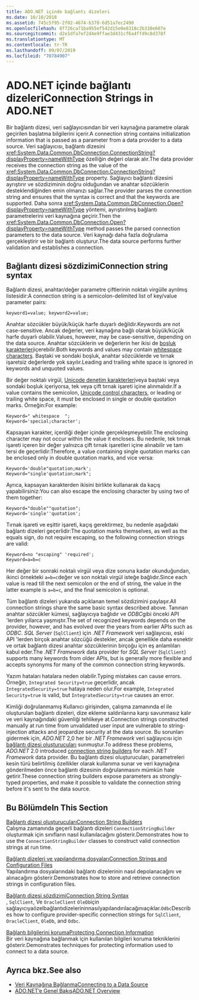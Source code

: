 ```yaml
---
title: ADO.NET içinde bağlantı dizeleri
ms.date: 10/10/2018
ms.assetid: 745c5f95-2f02-4674-b378-6d51a7ec2490
ms.openlocfilehash: 8f726ca71ba955ef542d15e0e8318c2b310e607e
ms.sourcegitcommit: d2e1dfa7ef2d4e9ffae3d431cf6a4ffd9c8d378f
ms.translationtype: MT
ms.contentlocale: tr-TR
ms.lasthandoff: 09/07/2019
ms.locfileid: "70784907"
---
```

# <a name="connection-strings-in-adonet"></a><span data-ttu-id="dfa52-102">ADO.NET içinde bağlantı dizeleri</span><span class="sxs-lookup"><span data-stu-id="dfa52-102">Connection Strings in ADO.NET</span></span>

<span data-ttu-id="dfa52-103">Bir bağlantı dizesi, veri sağlayıcısından bir veri kaynağına parametre olarak geçirilen başlatma bilgilerini içerir.</span><span class="sxs-lookup"><span data-stu-id="dfa52-103">A connection string contains initialization information that is passed as a parameter from a data provider to a data source.</span></span> <span data-ttu-id="dfa52-104">Veri sağlayıcısı, bağlantı dizesini <xref:System.Data.Common.DbConnection.ConnectionString?displayProperty=nameWithType> özelliğin değeri olarak alır.</span><span class="sxs-lookup"><span data-stu-id="dfa52-104">The data provider receives the connection string as the value of the <xref:System.Data.Common.DbConnection.ConnectionString?displayProperty=nameWithType> property.</span></span> <span data-ttu-id="dfa52-105">Sağlayıcı bağlantı dizesini ayrıştırır ve sözdiziminin doğru olduğundan ve anahtar sözcüklerin desteklendiğinden emin olmanızı sağlar.</span><span class="sxs-lookup"><span data-stu-id="dfa52-105">The provider parses the connection string and ensures that the syntax is correct and that the keywords are supported.</span></span> <span data-ttu-id="dfa52-106">Daha sonra <xref:System.Data.Common.DbConnection.Open?displayProperty=nameWithType> yöntemi, ayrıştırılmış bağlantı parametrelerini veri kaynağına geçirir.</span><span class="sxs-lookup"><span data-stu-id="dfa52-106">Then the <xref:System.Data.Common.DbConnection.Open?displayProperty=nameWithType> method passes the parsed connection parameters to the data source.</span></span> <span data-ttu-id="dfa52-107">Veri kaynağı daha fazla doğrulama gerçekleştirir ve bir bağlantı oluşturur.</span><span class="sxs-lookup"><span data-stu-id="dfa52-107">The data source performs further validation and establishes a connection.</span></span>

## <a name="connection-string-syntax"></a><span data-ttu-id="dfa52-108">Bağlantı dizesi sözdizimi</span><span class="sxs-lookup"><span data-stu-id="dfa52-108">Connection string syntax</span></span>

<span data-ttu-id="dfa52-109">Bağlantı dizesi, anahtar/değer parametre çiftlerinin noktalı virgülle ayrılmış listesidir:</span><span class="sxs-lookup"><span data-stu-id="dfa52-109">A connection string is a semicolon-delimited list of key/value parameter pairs:</span></span>

```
keyword1=value; keyword2=value;
```

<span data-ttu-id="dfa52-110">Anahtar sözcükler büyük/küçük harfe duyarlı değildir.</span><span class="sxs-lookup"><span data-stu-id="dfa52-110">Keywords are not case-sensitive.</span></span> <span data-ttu-id="dfa52-111">Ancak değerler, veri kaynağına bağlı olarak büyük/küçük harfe duyarlı olabilir.</span><span class="sxs-lookup"><span data-stu-id="dfa52-111">Values, however, may be case-sensitive, depending on the data source.</span></span> <span data-ttu-id="dfa52-112">Anahtar sözcüklerin ve değerlerin her ikisi de [boşluk karakterleri](https://en.wikipedia.org/wiki/Whitespace_character#Unicode)içerebilir.</span><span class="sxs-lookup"><span data-stu-id="dfa52-112">Both keywords and values may contain [whitespace characters](https://en.wikipedia.org/wiki/Whitespace_character#Unicode).</span></span> <span data-ttu-id="dfa52-113">Baştaki ve sondaki boşluk, anahtar sözcüklerde ve tırnak işaretsiz değerlerde yok sayılır.</span><span class="sxs-lookup"><span data-stu-id="dfa52-113">Leading and trailing white space is ignored in keywords and unquoted values.</span></span>

<span data-ttu-id="dfa52-114">Bir değer noktalı virgül, [Unicode denetim karakterleri](https://en.wikipedia.org/wiki/Unicode_control_characters)veya baştaki veya sondaki boşluk içeriyorsa, tek veya çift tırnak işareti içine alınmalıdır.</span><span class="sxs-lookup"><span data-stu-id="dfa52-114">If a value contains the semicolon, [Unicode control characters](https://en.wikipedia.org/wiki/Unicode_control_characters), or leading or trailing white space, it must be enclosed in single or double quotation marks.</span></span> <span data-ttu-id="dfa52-115">Örneğin:</span><span class="sxs-lookup"><span data-stu-id="dfa52-115">For example:</span></span>

```
Keyword=" whitespace  ";
Keyword='special;character';
```

<span data-ttu-id="dfa52-116">Kapsayan karakter, içerdiği değer içinde gerçekleşmeyebilir.</span><span class="sxs-lookup"><span data-stu-id="dfa52-116">The enclosing character may not occur within the value it encloses.</span></span> <span data-ttu-id="dfa52-117">Bu nedenle, tek tırnak işareti içeren bir değer yalnızca çift tırnak işaretleri içine alınabilir ve tam tersi de geçerlidir:</span><span class="sxs-lookup"><span data-stu-id="dfa52-117">Therefore, a value containing single quotation marks can be enclosed only in double quotation marks, and vice versa:</span></span>

```
Keyword='double"quotation;mark';
Keyword="single'quotation;mark";
```

<span data-ttu-id="dfa52-118">Ayrıca, kapsayan karakterden ikisini birlikte kullanarak da kaçış yapabilirsiniz:</span><span class="sxs-lookup"><span data-stu-id="dfa52-118">You can also escape the enclosing character by using two of them together:</span></span>

```
Keyword="double""quotation";
Keyword='single''quotation';
```

<span data-ttu-id="dfa52-119">Tırnak işareti ve eşittir işareti, kaçış gerektirmez, bu nedenle aşağıdaki bağlantı dizeleri geçerlidir:</span><span class="sxs-lookup"><span data-stu-id="dfa52-119">The quotation marks themselves, as well as the equals sign, do not require escaping, so the following connection strings are valid:</span></span>

```
Keyword=no "escaping" 'required';
Keyword=a=b=c
```

<span data-ttu-id="dfa52-120">Her değer bir sonraki noktalı virgül veya dize sonuna kadar okunduğundan, ikinci örnekteki `a=b=c`değer ve son noktalı virgül isteğe bağlıdır.</span><span class="sxs-lookup"><span data-stu-id="dfa52-120">Since each value is read till the next semicolon or the end of string, the value in the latter example is `a=b=c`, and the final semicolon is optional.</span></span>

<span data-ttu-id="dfa52-121">Tüm bağlantı dizeleri yukarıda açıklanan temel sözdizimini paylaşır.</span><span class="sxs-lookup"><span data-stu-id="dfa52-121">All connection strings share the same basic syntax described above.</span></span> <span data-ttu-id="dfa52-122">Tanınan anahtar sözcükler kümesi, sağlayıcıya bağlıdır ve *ODBC*gibi önceki API 'lerden yıllarca yaşmıştır.</span><span class="sxs-lookup"><span data-stu-id="dfa52-122">The set of recognized keywords depends on the provider, however, and has evolved over the years from earlier APIs such as *ODBC*.</span></span> <span data-ttu-id="dfa52-123">*SQL Server* (`SqlClient`) için *.NET Framework* veri sağlayıcısı, eski API 'lerden birçok anahtar sözcüğü destekler, ancak genellikle daha esnektir ve ortak bağlantı dizesi anahtar sözcüklerinin birçoğu için eş anlamlıları kabul eder.</span><span class="sxs-lookup"><span data-stu-id="dfa52-123">The *.NET Framework* data provider for *SQL Server* (`SqlClient`) supports many keywords from older APIs, but is generally more flexible and accepts synonyms for many of the common connection string keywords.</span></span>

<span data-ttu-id="dfa52-124">Yazım hataları hatalara neden olabilir.</span><span class="sxs-lookup"><span data-stu-id="dfa52-124">Typing mistakes can cause errors.</span></span> <span data-ttu-id="dfa52-125">Örneğin, `Integrated Security=true` geçerlidir, ancak `IntegratedSecurity=true` hataya neden olur.</span><span class="sxs-lookup"><span data-stu-id="dfa52-125">For example, `Integrated Security=true` is valid, but `IntegratedSecurity=true` causes an error.</span></span>

<span data-ttu-id="dfa52-126">Kimliği doğrulanmamış Kullanıcı girişinden, çalışma zamanında el ile oluşturulan bağlantı dizeleri, dize ekleme saldırılarına karşı savunmasız kalır ve veri kaynağındaki güvenliği tehlikeye at.</span><span class="sxs-lookup"><span data-stu-id="dfa52-126">Connection strings constructed manually at run time from unvalidated user input are vulnerable to string-injection attacks and jeopardize security at the data source.</span></span> <span data-ttu-id="dfa52-127">Bu sorunları gidermek için, *ADO.NET* 2,0 her bir *.NET Framework* veri sağlayıcısı için [bağlantı dizesi oluşturucuları](connection-string-builders.md) sunmuştur.</span><span class="sxs-lookup"><span data-stu-id="dfa52-127">To address these problems, *ADO.NET* 2.0 introduced [connection string builders](connection-string-builders.md) for each *.NET Framework* data provider.</span></span> <span data-ttu-id="dfa52-128">Bu bağlantı dizesi oluşturucuları, parametreleri kesin türü belirtilmiş özellikler olarak kullanıma sunar ve veri kaynağına gönderilmeden önce bağlantı dizesinin doğrulanmasını mümkün hale getirir.</span><span class="sxs-lookup"><span data-stu-id="dfa52-128">These connection string builders expose parameters as strongly-typed properties, and make it possible to validate the connection string before it's sent to the data source.</span></span>

## <a name="in-this-section"></a><span data-ttu-id="dfa52-129">Bu Bölümde</span><span class="sxs-lookup"><span data-stu-id="dfa52-129">In This Section</span></span>

<span data-ttu-id="dfa52-130">[Bağlantı dizesi oluşturucuları](connection-string-builders.md)</span><span class="sxs-lookup"><span data-stu-id="dfa52-130">[Connection String Builders](connection-string-builders.md)</span></span>\
<span data-ttu-id="dfa52-131">Çalışma zamanında geçerli bağlantı dizeleri `ConnectionStringBuilder` oluşturmak için sınıfların nasıl kullanılacağını gösterir.</span><span class="sxs-lookup"><span data-stu-id="dfa52-131">Demonstrates how to use the `ConnectionStringBuilder` classes to construct valid connection strings at run time.</span></span>

<span data-ttu-id="dfa52-132">[Bağlantı dizeleri ve yapılandırma dosyaları](connection-strings-and-configuration-files.md)</span><span class="sxs-lookup"><span data-stu-id="dfa52-132">[Connection Strings and Configuration Files](connection-strings-and-configuration-files.md)</span></span>\
<span data-ttu-id="dfa52-133">Yapılandırma dosyalarındaki bağlantı dizelerinin nasıl depolanacağını ve alınacağını gösterir.</span><span class="sxs-lookup"><span data-stu-id="dfa52-133">Demonstrates how to store and retrieve connection strings in configuration files.</span></span>

<span data-ttu-id="dfa52-134">[Bağlantı dizesi sözdizimi](connection-string-syntax.md)</span><span class="sxs-lookup"><span data-stu-id="dfa52-134">[Connection String Syntax](connection-string-syntax.md)</span></span>\
<span data-ttu-id="dfa52-135">, `SqlClient`, Ve `OracleClient` `OleDb`için sağlayıcıyaözelbağlantıdizelerininnasılyapılandırılacağınıaçıklar.`Odbc`</span><span class="sxs-lookup"><span data-stu-id="dfa52-135">Describes how to configure provider-specific connection strings for `SqlClient`, `OracleClient`, `OleDb`, and `Odbc`.</span></span>

<span data-ttu-id="dfa52-136">[Bağlantı bilgilerini koruma](protecting-connection-information.md)</span><span class="sxs-lookup"><span data-stu-id="dfa52-136">[Protecting Connection Information](protecting-connection-information.md)</span></span>\
<span data-ttu-id="dfa52-137">Bir veri kaynağına bağlanmak için kullanılan bilgileri koruma tekniklerini gösterir.</span><span class="sxs-lookup"><span data-stu-id="dfa52-137">Demonstrates techniques for protecting information used to connect to a data source.</span></span>

## <a name="see-also"></a><span data-ttu-id="dfa52-138">Ayrıca bkz.</span><span class="sxs-lookup"><span data-stu-id="dfa52-138">See also</span></span>

- [<span data-ttu-id="dfa52-139">Veri Kaynağına Bağlanma</span><span class="sxs-lookup"><span data-stu-id="dfa52-139">Connecting to a Data Source</span></span>](/cpp/data/odbc/connecting-to-a-data-source)
- [<span data-ttu-id="dfa52-140">ADO.NET’e Genel Bakış</span><span class="sxs-lookup"><span data-stu-id="dfa52-140">ADO.NET Overview</span></span>](ado-net-overview.md)
